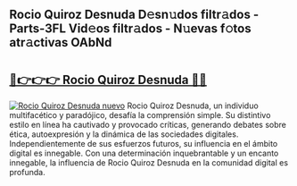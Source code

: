 ## Rocio Quiroz Desnuda D𝚎sn𝚞dos filtr𝚊dos - Parts-3FL Vid𝚎os filtr𝚊dos - N𝚞evas f𝚘tos atr𝚊ctivas OAbNd

# <h2><a href="http://mb7mip.tromn.icu/?c=Rocio+Quiroz+Desnuda">🔗👉👉👉 Rocio Quiroz Desnuda 🔗🔗</a></h2>

[![Rocio Quiroz Desnuda nuevo](https://i.imgur.com/pEAQMta.gif)](http://mb7mip.tromn.icu/?c=Rocio+Quiroz+Desnuda)
Rocio Quiroz Desnuda, un individuo multifacético y paradójico, desafía la comprensión simple. Su distintivo estilo en línea ha cautivado y provocado críticas, generando debates sobre ética, autoexpresión y la dinámica de las sociedades digitales. Independientemente de sus esfuerzos futuros, su influencia en el ámbito digital es innegable. Con una determinación inquebrantable y un encanto innegable, la influencia de Rocio Quiroz Desnuda en la comunidad digital es profunda.
